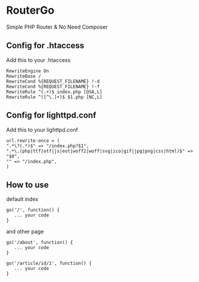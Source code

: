 # RouterGo
Simple PHP Router &amp; No Need Composer

## Config for .htaccess

Add this to your .htaccess 

```
RewriteEngine On
RewriteBase /
RewriteCond %{REQUEST_FILENAME} !-d
RewriteCond %{REQUEST_FILENAME} !-f
RewriteRule ^(.+)$ index.php [QSA,L]
RewriteRule ^([^\.]+)$ $1.php [NC,L]
```

## Config for lighttpd.conf

Add this to your lighttpd.conf


```
url.rewrite-once = (
".*\?(.*)$" => "/index.php?$1", 
".*\.(php|ttf|otf|js|eot|woff2|woff|svg|ico|gif|jpg|png|css|html)$" => "$0", 
"" => "/index.php",
)
```

## How to use

default index


```
go('/', function() {
   ... your code
}
```

and other page 


```
go('/about', function() {
   ... your code
}

go('/article/id/1', function() {
   ... your code
}
```
